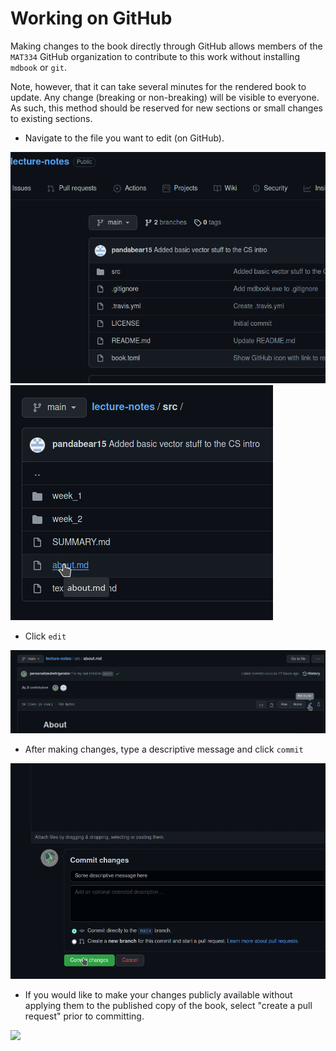 # Working on GitHub

Making changes to the book directly through GitHub allows members of the `MAT334` GitHub organization to contribute to this work without installing `mdbook` or `git`.

Note, however, that it can take several minutes for the rendered book to update. Any change (breaking or non-breaking) will be visible to everyone. As such, this method should be reserved for new sections or small changes to existing sections.

 * Navigate to the file you want to edit (on GitHub).

![Open the src folder on GitHub](./directory_with_mdfiles.png)
![Choose the file you want to edit](./choosing_a_mdfile.png)

 * Click `edit`

![](./clicking_edit.png)

 * After making changes, type a descriptive message and click `commit`

![](./clicking_commit.png)

 * If you would like to make your changes publicly available without applying them to the published copy of the book, select "create a pull request" prior to committing.

![](./clicking_create_pr.png)


